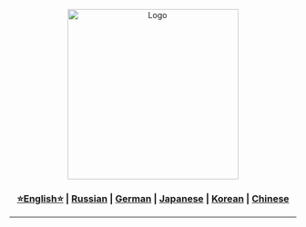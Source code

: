 <p align="center">
  <img src="https://github.com/Solrikk/MediaDrop/blob/main/assets/images/photo_2024-06-26_18-20-00.jpg" alt="Logo" width="300">
</p>

<div align="center"> <h3> <a href="https://github.com/Solrikk/PhotoDrop/blob/main/README.md">⭐English⭐</a> | <a href="https://github.com/Solrikk/PhotoDrop/blob/main/README_RU.md">Russian</a> | <a href="https://github.com/Solrikk/PhotoDrop/blob/main/README_GE.md">German</a> | <a href="https://github.com/Solrikk/PhotoDrop/blob/main/README_JP.md">Japanese</a> | <a href="README_KR.md">Korean</a> | <a href="README_CN.md">Chinese</a> </h3> </div>

-----------------
